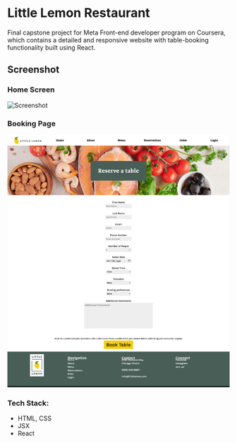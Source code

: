 # Little Lemon Restaurant

Final capstone project for Meta Front-end developer program on Coursera, which contains a detailed and responsive website with table-booking functionality built using React.

## Screenshot

### Home Screen

![Screenshot](./home-page.png)

### Booking Page

![Screenshot](./reservation.png)

### Tech Stack:

- HTML, CSS
- JSX
- React
